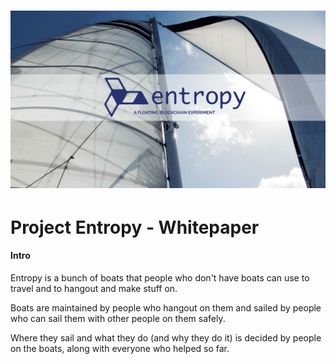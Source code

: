 # ![](/assets/sail_up_logo.jpg)

# Project Entropy - Whitepaper

#### Intro

Entropy is a bunch of boats that people who don't have boats can use to travel and to hangout and make stuff on.

Boats are maintained by people who hangout on them and sailed by people who can sail them with other people on them safely.

Where they sail and what they do \(and why they do it\) is decided by people on the boats, along with everyone who helped so far.

